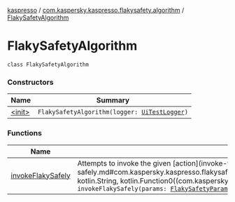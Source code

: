 [kaspresso](../../index.md) / [com.kaspersky.kaspresso.flakysafety.algorithm](../index.md) / [FlakySafetyAlgorithm](./index.md)

# FlakySafetyAlgorithm

`class FlakySafetyAlgorithm`

### Constructors

| Name | Summary |
|---|---|
| [&lt;init&gt;](-init-.md) | `FlakySafetyAlgorithm(logger: `[`UiTestLogger`](../../com.kaspersky.kaspresso.logger/-ui-test-logger.md)`)` |

### Functions

| Name | Summary |
|---|---|
| [invokeFlakySafely](invoke-flaky-safely.md) | Attempts to invoke the given [action](invoke-flaky-safely.md#com.kaspersky.kaspresso.flakysafety.algorithm.FlakySafetyAlgorithm$invokeFlakySafely(com.kaspersky.kaspresso.params.FlakySafetyParams, kotlin.String, kotlin.Function0((com.kaspersky.kaspresso.flakysafety.algorithm.FlakySafetyAlgorithm.invokeFlakySafely.T)))/action).`fun <T> invokeFlakySafely(params: `[`FlakySafetyParams`](../../com.kaspersky.kaspresso.params/-flaky-safety-params/index.md)`, failureMessage: String? = null, action: () -> T): T` |
